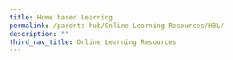 ```yaml
---
title: Home based Learning
permalink: /parents-hub/Online-Learning-Resources/HBL/
description: ""
third_nav_title: Online Learning Resources
---
```

